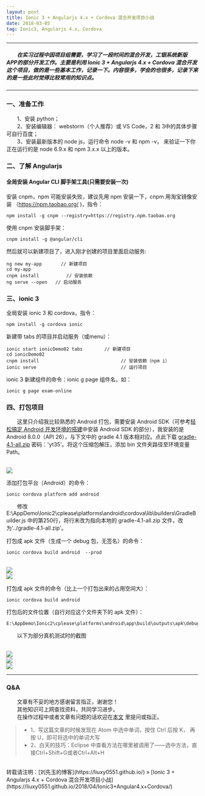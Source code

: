 ```yaml
---
layout: post
title: Ionic 3 + Angularjs 4.x + Cordova 混合开发项目小战
date: 2018-03-05
tag: Ionic3, Angularjs 4.x, Cordova
---
```


___
##### 　　在实习过程中因项目组需要，学习了一段时间的混合开发，工银系统新版APP的部分开发工作。主要是利用 Ionic 3 + Angularjs 4.x  + Cordova  混合开发这个项目，做的是一些基本工作，记录一下。内容很多，学会的也很多，记录下来的是一些此时觉得比较常用的知识点。

___
### 一、准备工作

　　1、安装 python；  
　　2、安装编辑器： webstorm（个人推荐）或 VS Code，2 和 3中的具体步骤可自行百度；  
　　3、安装最新版本的 node js，运行命令 node -v 和 npm -v， 来验证一下你正在运行的是 node 6.9.x 和 npm 3.x.x 以上的版本。  

### 二、了解 Angularjs

#### 全局安装 Angular CLI 脚手架工具(只需要安装一次)

安装 cnpm，npm 可能安装失败，建议先用 npm 安装一下，cnpm 用淘宝镜像安装 （https://npm.taobao.org/ )，指令：

    npm install -g cnpm --registry=https://registry.npm.taobao.org

使用 cnpm 安装脚手架：

    cnpm install -g @angular/cli

然后就可以新建项目了，进入刚才创建的项目里面启动服务:

    ng new my-app	    // 新建项目
    cd my-app
    cnpm install 		  // 安装依赖
    ng serve --open	  // 启动服务

### 三、ionic 3

全局安装 ionic 3 和 cordova，指令：

    npm install -g cordova ionic

新建带 tabs 的项目并启动服务（或menu）：

    ionic start ionicDemo02 tabs		// 新建项目
    cd ionicDemo02
    cnpm install 					          // 安装依赖（npm i）
    ionic serve 					          // 运行项目

ionic 3 新建组件的命令：ionic g page 组件名，如：

    ionic g page exam-online

### 四、打包项目

　　这里只介绍我比较熟悉的 Android 打包，需要安装 Android SDK（可参考[轻松搞定 Android 开发环境的搭建](https://liuxy0551.github.io/2017/03/AndroidIDE/)中安装 Android SDK 的部分），我安装的是 Android 8.0.0（API 26），与下文中的 gradle 4.1 版本相对应。点此下载 [gradle-4.1-all.zip](https://pan.baidu.com/s/1uvbvk2UBmsDHBHFckjq1ag) 密码：'yt35'。将这个压缩包解压，添加 bin 文件夹路径至环境变量 Path。

<br>![](/images/posts/Ionic3+Angular4.x+Cordova/path.png)

添加打包平台（Android）的命令：

    ionic cordova platform add android

　　修改 E:\AppDemo\Ionic2\cplease\platforms\android\cordova\lib\builders\GradleBuilder.js 中的第250行，将行末改为指向本地的 gradle-4.1-all.zip 文件，改为'../gradle-4.1-all.zip'。

打包成 apk 文件（生成一个 debug 包，无签名）的命令：

    ionic cordova build android  --prod

<br>![](/images/posts/Ionic3+Angular4.x+Cordova/building.png)
<br>![](/images/posts/Ionic3+Angular4.x+Cordova/success.png)

打包成 apk 文件的命令（比上一个打包出来的占用空间大）：

    ionic cordova build android

打包后的文件位置（自行对应这个文件夹下的 apk 文件）：

    E:\AppDemo\Ionic2\cplease\platforms\android\app\build\outputs\apk\debug

　　以下为部分真机测试时的截图

<br>![](/images/posts/Ionic3+Angular4.x+Cordova/1.png)
<br>![](/images/posts/Ionic3+Angular4.x+Cordova/2.png)
<br>![](/images/posts/Ionic3+Angular4.x+Cordova/3.png)
___
### Q&A

　　文章有不妥的地方感谢留言指正，谢谢您！  
　　其他知识可上网查找资料，共同学习进步。  
　　在操作过程中或者文章有问题的话欢迎在[本文](https://liuxy0551.github.io/2018/04/Ionic3+Angular4.x+Cordova/) 里提问或指正。

>* 1、写这篇文章的时候发现在 Atom 中选中单词，按住 Ctrl 后按 K， 再按 U，即可将选中的单词大写
>* 2、白天的技巧：Eclipse 中查看方法在哪里被调用了——选中方法，直接Ctrl+Shift+G或者Ctrl+Alt+H

<br>
转载请注明：[刘先玉的博客](https://liuxy0551.github.io/) » [Ionic 3 + Angularjs 4.x + Cordova 混合开发项目小战](https://liuxy0551.github.io/2018/04/Ionic3+Angular4.x+Cordova/)
